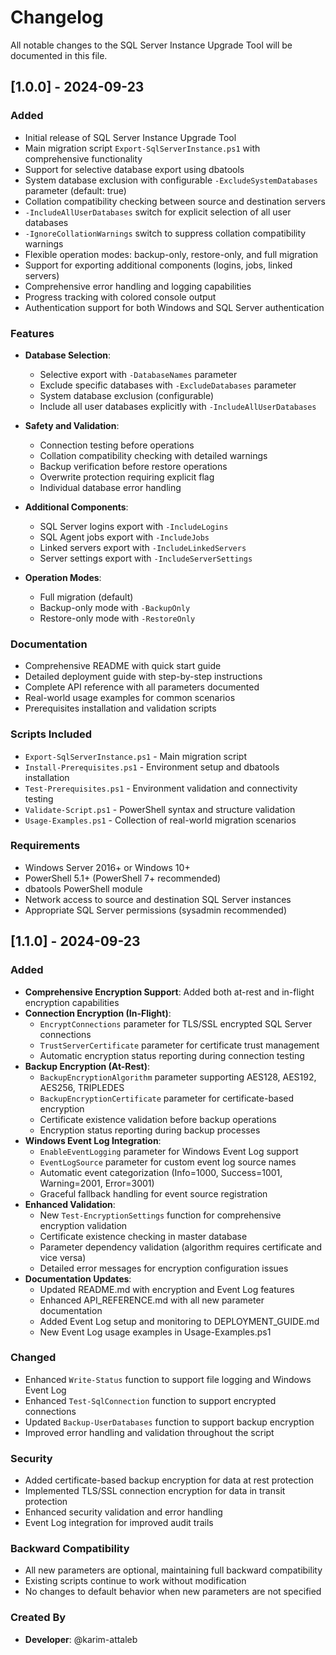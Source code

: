 # Changelog

All notable changes to the SQL Server Instance Upgrade Tool will be documented in this file.

## [1.0.0] - 2024-09-23

### Added
- Initial release of SQL Server Instance Upgrade Tool
- Main migration script `Export-SqlServerInstance.ps1` with comprehensive functionality
- Support for selective database export using dbatools
- System database exclusion with configurable `-ExcludeSystemDatabases` parameter (default: true)
- Collation compatibility checking between source and destination servers
- `-IncludeAllUserDatabases` switch for explicit selection of all user databases
- `-IgnoreCollationWarnings` switch to suppress collation compatibility warnings
- Flexible operation modes: backup-only, restore-only, and full migration
- Support for exporting additional components (logins, jobs, linked servers)
- Comprehensive error handling and logging capabilities
- Progress tracking with colored console output
- Authentication support for both Windows and SQL Server authentication

### Features
- **Database Selection**:
  - Selective export with `-DatabaseNames` parameter
  - Exclude specific databases with `-ExcludeDatabases` parameter
  - System database exclusion (configurable)
  - Include all user databases explicitly with `-IncludeAllUserDatabases`

- **Safety and Validation**:
  - Connection testing before operations
  - Collation compatibility checking with detailed warnings
  - Backup verification before restore operations
  - Overwrite protection requiring explicit flag
  - Individual database error handling

- **Additional Components**:
  - SQL Server logins export with `-IncludeLogins`
  - SQL Agent jobs export with `-IncludeJobs`
  - Linked servers export with `-IncludeLinkedServers`
  - Server settings export with `-IncludeServerSettings`

- **Operation Modes**:
  - Full migration (default)
  - Backup-only mode with `-BackupOnly`
  - Restore-only mode with `-RestoreOnly`

### Documentation
- Comprehensive README with quick start guide
- Detailed deployment guide with step-by-step instructions
- Complete API reference with all parameters documented
- Real-world usage examples for common scenarios
- Prerequisites installation and validation scripts

### Scripts Included
- `Export-SqlServerInstance.ps1` - Main migration script
- `Install-Prerequisites.ps1` - Environment setup and dbatools installation
- `Test-Prerequisites.ps1` - Environment validation and connectivity testing
- `Validate-Script.ps1` - PowerShell syntax and structure validation
- `Usage-Examples.ps1` - Collection of real-world migration scenarios

### Requirements
- Windows Server 2016+ or Windows 10+
- PowerShell 5.1+ (PowerShell 7+ recommended)
- dbatools PowerShell module
- Network access to source and destination SQL Server instances
- Appropriate SQL Server permissions (sysadmin recommended)

## [1.1.0] - 2024-09-23

### Added
- **Comprehensive Encryption Support**: Added both at-rest and in-flight encryption capabilities
- **Connection Encryption (In-Flight)**:
  - `EncryptConnections` parameter for TLS/SSL encrypted SQL Server connections
  - `TrustServerCertificate` parameter for certificate trust management
  - Automatic encryption status reporting during connection testing
- **Backup Encryption (At-Rest)**:
  - `BackupEncryptionAlgorithm` parameter supporting AES128, AES192, AES256, TRIPLEDES
  - `BackupEncryptionCertificate` parameter for certificate-based encryption
  - Certificate existence validation before backup operations
  - Encryption status reporting during backup processes
- **Windows Event Log Integration**:
  - `EnableEventLogging` parameter for Windows Event Log support
  - `EventLogSource` parameter for custom event log source names
  - Automatic event categorization (Info=1000, Success=1001, Warning=2001, Error=3001)
  - Graceful fallback handling for event source registration
- **Enhanced Validation**:
  - New `Test-EncryptionSettings` function for comprehensive encryption validation
  - Certificate existence checking in master database
  - Parameter dependency validation (algorithm requires certificate and vice versa)
  - Detailed error messages for encryption configuration issues
- **Documentation Updates**:
  - Updated README.md with encryption and Event Log features
  - Enhanced API_REFERENCE.md with all new parameter documentation
  - Added Event Log setup and monitoring to DEPLOYMENT_GUIDE.md
  - New Event Log usage examples in Usage-Examples.ps1

### Changed
- Enhanced `Write-Status` function to support file logging and Windows Event Log
- Enhanced `Test-SqlConnection` function to support encrypted connections
- Updated `Backup-UserDatabases` function to support backup encryption
- Improved error handling and validation throughout the script

### Security
- Added certificate-based backup encryption for data at rest protection
- Implemented TLS/SSL connection encryption for data in transit protection
- Enhanced security validation and error handling
- Event Log integration for improved audit trails

### Backward Compatibility
- All new parameters are optional, maintaining full backward compatibility
- Existing scripts continue to work without modification
- No changes to default behavior when new parameters are not specified

### Created By
- **Developer**: @karim-attaleb
